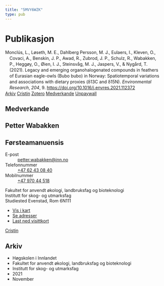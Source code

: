 ```yaml
---
title: "5MVY6WZK"
type: pub
---
```

<h1>Publikasjon</h1>
<article id="csl-bib-container-5MVY6WZK" class="csl-bib-container">
  <div class="csl-bib-body" style="line-height: 1.35; padding-left: 1em; text-indent:-1em;">
  <div class="csl-entry">Moncl&#xFA;s, L., L&#xF8;seth, M. E., Dahlberg Persson, M. J., Eulaers, I., Kleven, O., Covaci, A., Benskin, J. P., Awad, R., Zubrod, J. P., Schulz, R., Wabakken, P., Hegg&#xF8;y, O., &#xD8;ien, I. J., Steinsv&#xE5;g, M. J., Jaspers, V., &amp; Nyg&#xE5;rd, T. (2021). Legacy and emerging organohalogenated compounds in feathers of Eurasian eagle-owls (Bubo bubo) in Norway: Spatiotemporal variations and associations with dietary proxies (&#x3B4;13C and &#x3B4;15N). <i>Environmental Research</i>, <i>204</i>, 9. <a href="https://doi.org/10.1016/j.envres.2021.112372">https://doi.org/10.1016/j.envres.2021.112372</a></div>
</div>
  <div class="csl-bib-buttons">
    <a href="#taxonomy-article-5MVY6WZK" class="csl-bib-button">Arkiv</a>
    <a href alt="Cristin URL" class="csl-bib-button">Cristin</a>
    <a href alt="Zotero URL" class="csl-bib-button">Zotero</a>
    <a href="#contributors-article-5MVY6WZK" class="csl-bib-button">Medverkande</a>
    <a href="https://doi.org/10.1016/j.envres.2021.112372" class="csl-bib-button">Unpaywall</a>
  </div>
  <div id="csl-bib-meta-container-5MVY6WZK"></div>
</article>
<div id="csl-bib-meta-5MVY6WZK" class="csl-bib-meta">
  <article id="contributors-article-5MVY6WZK" class="contributors-article">
    <h1>Medverkande</h1>
    <div class="personas">
<div class="vrtx-hinn-person-card">
<div class="photo">
<i class="lar la-user-circle missing-person"></i>
</div>
<div class="info">
<hgroup><h1>Petter Wabakken</h1>
<h2>Førsteamanuensis</h2>
</hgroup><dl>
<dt>E-post</dt>
<dd>
<a href="mailto:petter.wabakken@inn.no">petter.wabakken@inn.no</a>
</dd>
<dt>Telefonnummer</dt>
<dd><a href="tel:+4762430840">
+47 62 43 08 40
</a></dd>
<dt>Mobilnummer</dt>
<dd><a href="tel:+4797044518">
+47 970 44 518
</a></dd>
</dl>
<p>
Fakultet for anvendt økologi, landbruksfag og bioteknologi<br>
Institutt for skog- og utmarksfag<br>
Studiested Evenstad,
Rom 6N111
</p>
<ul class="vrtx-hinn-links">
<li><a href="https://www.google.com/maps?q=61.42516,11.07813">Vis i kart</a></li>
<li><a href="https://www.inn.no/finn-en-ansatt/petter-wabakken.html#vrtx-hinn-addresses">Se adresser</a></li>
<li><a href="https://www.inn.no/finn-en-ansatt/petter-wabakken.html?vrtx=vcf">Last ned visittkort</a></li>
</ul>
</div>
</div>
<a href="https://app.cristin.no/persons/show.jsf?id=328337" alt="Cristin URL" class="personas-cristin">Cristin</a>
</div>
  </article>
  <article id="taxonomy-article-5MVY6WZK" class="taxonomy-article">
    <h1>Arkiv</h1>
    <ul>
      <li>Høgskolen i Innlandet</li>
      <li>Fakultet for anvendt økologi, landbruksfag og bioteknologi</li>
      <li>Institutt for skog- og utmarksfag</li>
      <li>2021</li>
      <li>November</li>
    </ul>
  </article>
</div>

